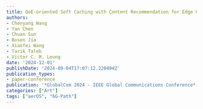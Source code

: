```yaml
---
title: QoE-oriented Soft Caching with Content Recommendation for Edge Computing Networks
authors:
- Chenyang Wang
- Yan Chen
- Chuan Sun
- Bosen Jia
- Xiaofei Wang
- Tarik Taleb
- Victor C. M. Leung
date: '2024-12-01'
publishDate: '2024-09-04T17:07:12.220494Z'
publication_types:
- paper-conference
publication: '*GlobalCom 2024 - IEEE Global Communications Conference*'
categories: ["Art"]
tags: ["aerOS", "6G-Path"]
---
```

